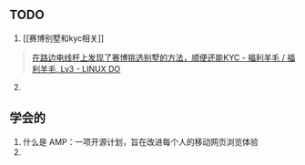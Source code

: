 ## TODO
1. [[赛博别墅和kyc相关]]
> 	[在路边电线杆上发现了赛博挑选别墅的方法，顺便还能KYC - 福利羊毛 / 福利羊毛, Lv3 - LINUX DO](https://linux.do/t/topic/582503)
2. 

## 学会的

1. 什么是 AMP：一项开源计划，旨在改进每个人的移动网页浏览体验
2. 
